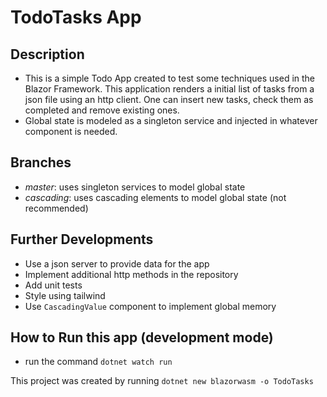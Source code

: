 # TodoTasks App

## Description

- This is a simple Todo App created to test some techniques used in the Blazor Framework. This application renders a initial list of tasks from a json file using an http client. One can insert new tasks, check them as completed and remove existing ones.
- Global state is modeled as a singleton service and injected in whatever component is needed.

## Branches

- _master_: uses singleton services to model global state
- _cascading_: uses cascading elements to model global state (not recommended)

## Further Developments

- Use a json server to provide data for the app
- Implement additional http methods in the repository
- Add unit tests
- Style using tailwind
- Use `CascadingValue` component to implement global memory

## How to Run this app (development mode)

- run the command `dotnet watch run`

This project was created by running `dotnet new blazorwasm -o TodoTasks`
